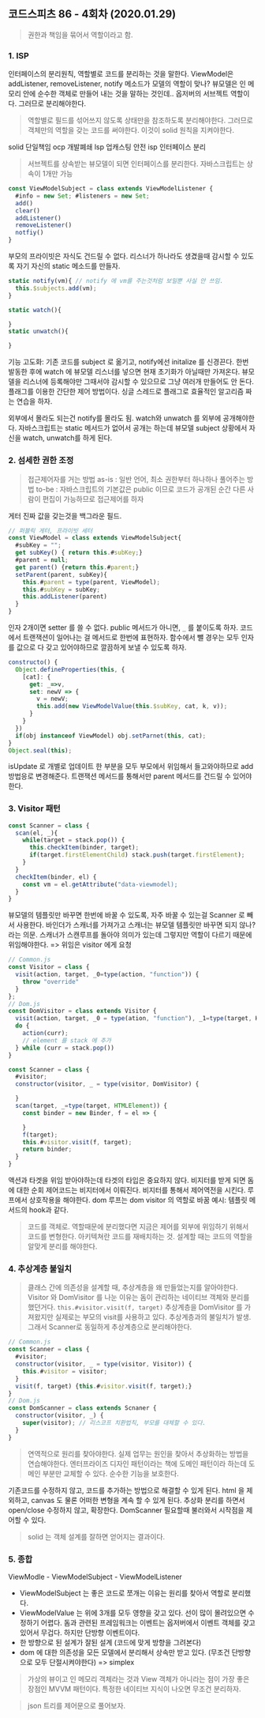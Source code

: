 ## 코드스피츠 86 - 4회차 (2020.01.29)
> 권한과 책임을 묶어서 역할이라고 함.
### 1. ISP
인터페이스의 분리원칙, 역할별로 코드를 분리하는 것을 말한다.
ViewModel은 addListener, removeListener, notify 메소드가 모델의 역할이 맞나?
뷰모델은 인 메모리 안에 순수한 객체로 만들어 내는 것을 말하는 것인데.. 옵저버의 서브젝트 역할이다.
그러므로 분리해야한다. 

> 역할별로 필드를 섞어쓰지 않도록 상태만을 참조하도록 분리해야한다.
그러므로 객체만의 역할을 갖는 코드를 써야한다. 이것이 solid 원칙을 지켜야한다. 

solid 단일책임
ocp 개발폐쇄
lsp 업캐스팅 안전
isp 인터페이스 분리

> 서브젝트를 상속받는 뷰모델이 되면 인터페이스를 분리한다. 
자바스크립트는 상속이 1개만 가능

``` js
const ViewModelSubject = class extends ViewModelListener {
  #info = new Set; #listeners = new Set;
  add()
  clear()
  addListener()
  removeListener()
  notfiy()
}

```
부모의 프라이빗은 자식도 건드릴 수 없다. 
리스너가 하나라도 생겼을때 감시할 수 있도록 자기 자신의 static 메소드를 만들자.

``` js
static notify(vm){ // notify 에 vm를 주는것처럼 보일뿐 사실 안 쓰임.
  this.$subjects.add(vm);
}

static watch(){

}
static unwatch(){

}
```

기능 고도화:
기존 코드를 subject 로 옮기고, notify에선 initalize 를 신경끈다.
한번 발동한 후에 watch 에 뷰모델 리스너를 넣으면 현재 초기화가 아닐때만 가져온다. 
뷰모델을 리스너에 등록해야만 그때서야 감시할 수 있으므로 그냥 여러개 만들어도 안 돈다.
플래그를 이용한 간단한 제어 방법이다.
싱글 스레드로 플래그로 효율적인 알고리즘 짜는 연습을 하자. 

외부에서 몰라도 되는건 notify를 몰라도 됨. watch와 unwatch 를 외부에 공개해야한다. 
자바스크립트는 static 메서드가 없어서 공개는 하는데 뷰모델 subject 상황에서 자신을 watch, unwatch를 하게 된다.

### 2. 섬세한 권한 조정
> 접근제어자를 거는 방법 
as-is : 일반 언어, 최소 권한부터 하나하나 풀어주는 방법
to-be : 자바스크립트의 기본값은 public 이므로 코드가 공개된 순간 다른 사람이 편집이 가능하므로 접근제어를 하자

게터 진짜 값을 갖는것을 백그라운 필드.
``` js
// 퍼블릭 게터, 프라이빗 세터
const ViewModel = class extends ViewModelSubject{
  #subKey = "";
  get subKey() { return this.#subKey;}
  #parent = null;
  get parent() {return this.#parent;}
  setParent(parent, subKey){
    this.#parent = type(parent, ViewModel);
    this.#subKey = subKey;
    this.addListener(parent)
  }
}
```
인자 2개이면 setter 를 쓸 수 없다. public 메서드가 아니면, `_` 를 붙이도록 하자.
코드에서 트랜잭션이 일어나는 걸 메서드로 한번에 표현하자.
함수에서 뺄 경우는 모두 인자를 값으로 다 갖고 있어야하므로 깔끔하게 보낼 수 있도록 하자.

``` js
constructo() {
  Object.defineProperties(this, {
    [cat]: {
      get: _=>v,
      set: newV => {
        v = newV;
        this.add(new ViewModelValue(this.$subKey, cat, k, v));
      }
    }
  })
  if(obj instanceof ViewModel) obj.setParnet(this, cat);
}
Object.seal(this);
```

isUpdate 로 개별로 업데이트 한 부분을 모두 부모에서 위임해서 들고와야하므로 add 방법응로 변경해준다.
트랜잭션 메서드를 통해서만 parent 메서드를 건드릴 수 있어야한다. 

### 3. Visitor 패턴
``` js
const Scanner = class {
  scan(el, _){
    while(target = stack.pop()) {
      this.checkItem(binder, target);
      if(target.firstElementChild) stack.push(target.firstElement);
    }
  }
  checkItem(binder, el) {
    const vm = el.getAttribute("data-viewmodel);
  } 
}
```
뷰모델의 템플릿만 바꾸면 한번에 바꿀 수 있도록, 자주 바꿀 수 있는걸 Scanner 로 빼서 사용한다.
바인더가 스캐너를 가져가고 스캐너는 뷰모델 템플릿만 바꾸면 되지 않나? 라는 의문.
스캐너가 스캔루프를 돌아야 의미가 있는데 그렇지만 역할이 다르기 때문에 위임해야한다. => 위임은 visitor 에게 요청

``` js
// Common.js
const Visitor = class {
  visit(action, target, _0=type(action, "function")) {
    throw "override"
  }
};
// Dom.js
const DomVisitor = class extends Visitor {
  visit(action, target, _0 = type(ation, "function"), _1=type(target, HTMLEelement))
  do {
    action(curr);
    // element 를 stack 에 추가
  } while (curr = stack.pop())
}

const Scanner = class {
  #visitor;
  constructor(visitor, _ = type(visitor, DomVisitor) {

  }
  scan(target, _=type(target, HTMLElement)) {
    const binder = new Binder, f = el => {

    }
    f(target);
    this.#visitor.visit(f, target);
    return binder;
  }
}
```
액션과 타겟을 위임 받아야하는데 타겟의 타입은 중요하지 않다. 
비지터를 받게 되면 돔에 대한 순회 제어코드는 비지터에서 이뤄진다. 비지터를 통해서 제어역전을 시킨다. 
루프에서 상호작용을 해야한다. dom 루프는 dom visitor 의 역할로 바꿈
예시: 템플릿 메서드의 hook과 같다.

> 코드를 객체로. 역할때문에 분리했다면 지금은 제어를 외부에 위임하기 위해서 코드를 변형한다. 
> 아키텍쳐란 코드를 재배치하는 것. 설계할 때는 코드의 역할을 알맞게 분리를 해야한다. 

### 4. 추상계층 불일치
> 클래스 간에 의존성을 설계할 때, 추상계층을 왜 만들었는지를 알아야한다. 
Visitor 와 DomVisitor 를 나눈 이유는 돔이 관리하는 네이티브 객체와 분리를 했던거다. 
`this.#visitor.visit(f, target)` 추상계층을 DomVisitor 를 가져왔지만 실제로는 부모의 visit를 사용하고 있다.
추상계층과의 불일치가 발생. 
그래서 Scanner로 동일하게 추상계층으로 분리해야한다. 

``` js
// Common.js
const Scanner = class {
  #visitor;
  constructor(visitor, _ = type(visitor, Visitor)) {
    this.#visitor = visitor;
  }
  visit(f, target) {this.#visitor.visit(f, target);}
}
// Dom.js
const DomScanner = class extends Scnaner {
  constructor(visitor, _) {
    super(visitor); // 리스코프 치환법칙, 부모를 대체할 수 있다.
  }
}
```

> 연역적으로 원리를 찾아야한다. 실제 업무는 원인을 찾아서 추상화하는 방법을 연습해야한다.
> 엔터프라이즈 디자인 패턴이라는 책에 도메인 패턴이라 하는데 도메인 부분만 교체할 수 있다. 순수한 기능을 보호한다.

기존코드를 수정하지 않고, 코드를 추가하는 방법으로 해결할 수 있게 된다.
html 을 제외하고, canvas 도 물론 어떠한 변형을 계속 할 수 있게 된다. 
추상화 분리를 하면서 open/close 수정하지 않고, 확장한다. 
DomScanner 필요할때 불러와서 시작점을 제어할 수 있다.

> solid 는 객체 설계를 잘하면 얻어지는 결과이다.

### 5. 종합
ViewModle - ViewModelSubject - ViewModelListener 

- ViewModelSubject 는 좋은 코드로 쪼개는 이유는 원리를 찾아서 역할로 분리했다. 
- ViewModelValue 는 위에 3개를 모두 영향을 갖고 있다. 선이 많이 몰려있으면 수정하기 어렵다.
돔과 관련된 프레임워크는 이벤트는 옵저버에서 이벤트 객체를 갖고 있어서 무겁다. 하지만 단방향 이벤트이다. 
- 한 방향으로 된 설계가 잘된 설계 (코드에 맞게 방향을 그려본다)
- dom 에 대한 의존성을 모든 모델에서 분리해서 상속만 받고 있다. (무조건 단방향으로 모두 단절시켜야한다) => simplex

> 가상의 뷰이고 인 메모리 객체라는 것과 View 객체가 아니라는 점이 가장 좋은 장점인 MVVM 패턴이다. 
> 특정한 네이티브 지식이 나오면 무조건 분리하자.

> json 트리를 제어문으로 풀어보자.
